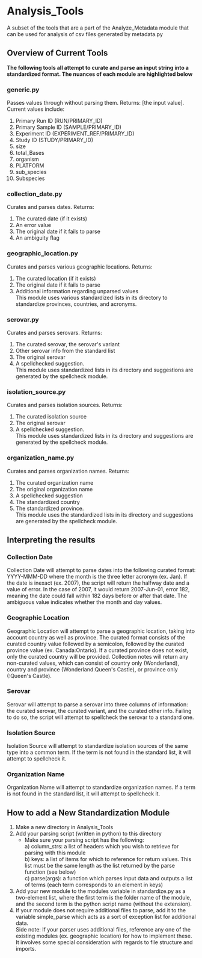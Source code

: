 # Analysis_Tools
A subset of the tools that are a part of the Analyze_Metadata module that
can be used for analysis of csv files generated by metadata.py <br />

## Overview of Current Tools

**The following tools all attempt to curate and parse an input
string into a standardized format. The nuances of each module are
highlighted below** <br />

### generic.py
Passes values through without parsing them. Returns: [the input value].
Current values include:
1. Primary Run ID (RUN/PRIMARY_ID) <br />
2. Primary Sample ID (SAMPLE/PRIMARY_ID) <br />
3. Experiment ID (EXPERIMENT_REF/PRIMARY_ID) <br />
4. Study ID (STUDY/PRIMARY_ID) <br />
5. size <br />
6. total_Bases <br />
7. organism <br />
8. PLATFORM <br />
9. sub_species <br />
10. Subspecies <br />

### collection_date.py
Curates and parses dates. Returns:
1. The curated date (if it exists) <br />
2. An error value <br />
3. The original date if it fails to parse <br />
4. An ambiguity flag <br />

### geographic_location.py
Curates and parses various geographic locations. Returns:
1. The curated location (if it exists) <br />
2. The original date if it fails to parse <br />
3. Additional information regarding unparsed values <br />
This module uses various standardized lists in its directory to
standardize provinces, countries, and acronyms. <br />

### serovar.py
Curates and parses serovars. Returns:
1. The curated serovar, the serovar's variant <br />
2. Other serovar info from the standard list <br />
3. The original serovar <br />
4. A spellchecked suggestion. <br />
This module uses standardized lists in its
directory and suggestions are generated by the spellcheck module. <br />

### isolation_source.py
Curates and parses isolation sources. Returns:
1. The curated isolation source <br />
2. The original serovar <br />
3. A spellchecked suggestion. <br />
This module uses standardized lists in its directory and suggestions are
generated by the spellcheck module. <br />

### organization_name.py
Curates and parses organization names. Returns:
1. The curated organization name <br />
2. The original organization name <br />
3. A spellchecked suggestion <br />
4. The standardized country <br />
5. The standardized province. <br />
This module uses the standardized lists in its directory and suggestions
are generated by the spellcheck module. <br />

## Interpreting the results

### Collection Date
Collection Date will attempt to parse dates into the following curated format:
YYYY-MMM-DD where the month is the three letter acronym (ex. Jan). If the date
is inexact (ex. 2007), the script will return the halfway date and a value of
error. In the case of 2007, it would return 2007-Jun-01, error 182, meaning the
date could fall within 182 days before or after that date. The ambiguous value
indicates whether the month and day values. <br />

### Geographic Location
Geographic Location will attempt to parse a geographic location, taking into
account country as well as province. The curated format consists of the
curated country value followed by a semicolon, followed by the curated province
value (ex. Canada:Ontario). If a curated province does not exist, only the
curated country will be provided. Collection notes will return any non-curated
values, which can consist of country only (Wonderland), country and province
(Wonderland:Queen's Castle), or province only (:Queen's Castle). <br />

### Serovar
Serovar will attempt to parse a serovar into three columns of information:
the curated serovar, the curated variant, and the curated other info. Failing
to do so, the script will attempt to spellcheck the serovar to a standard
one. <br />

### Isolation Source
Isolation Source will attempt to standardize isolation sources of the same type
into a common term. If the term is not found in the standard list, it will
attempt to spellcheck it. <br />

### Organization Name
Organization Name will attempt to standardize organization names. If a term
is not found in the standard list, it will attempt to spellcheck it. <br />

## How to add a New Standardization Module
1. Make a new directory in Analysis_Tools <br />
2. Add your parsing script (written in python) to this directory
   * Make sure your parsing script has the following: <br />
     a) column_strs: a list of headers which you wish to retrieve for parsing
                     with this module <br />
     b) keys: a list of items for which to reference for return values.
              This list must be the same length as the list returned by the
              parse function (see below) <br />
     c) parse(args): a function which parses input data and outputs a list of
                     terms (each term corresponds to an element in keys) <br />
3. Add your new module to the modules variable in standardize.py as a
   two-element list, where the first term is the folder name of the module, and
   the second term is the python script name (without the extension). <br />
4. If your module does not require additional files to parse, add it to
   the variable simple_parse which acts as a sort of exception list for
   additional data. <br />
Side note: If your parser uses additional files, reference any one of the
existing modules (ex. geographic location) for how to implement these. It
involves some special consideration with regards to file structure and imports.
